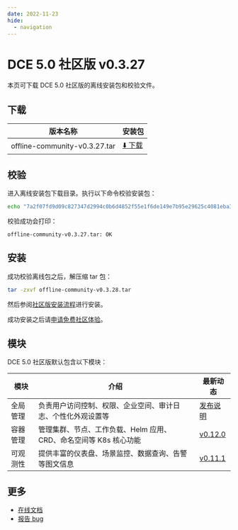 ```yaml
---
date: 2022-11-23
hide:
  - navigation
---
```


# DCE 5.0 社区版 v0.3.27

本页可下载 DCE 5.0 社区版的离线安装包和校验文件。

## 下载

| 版本名称                      | 安装包                                                                                                         |
| ----------------------------- | -------------------------------------------------------------------------------------------------------------- |
| offline-community-v0.3.27.tar | [:arrow_down: 下载](https://proxy-qiniu-download-public.daocloud.io/DaoCloud_Enterprise/dce5/offline-community-v0.3.27.tar) |

## 校验

进入离线安装包下载目录。执行以下命令校验安装包：

```sh
echo "7a2f07fd9d09c827347d2994c0b6d4852f55e1f6de149e7b95e29625c4081eba3d415d3dbb261d226d8179c3251ac8e67c2de898d3eb6a58ff218f79fd31d42e  offline-community-v0.3.27.tar" | sha512sum -c
```

校验成功会打印：

```none
offline-community-v0.3.27.tar: OK
```

## 安装

成功校验离线包之后，解压缩 tar 包：

```sh
tar -zxvf offline-community-v0.3.28.tar
```

然后参阅[社区版安装流程](../../install/community/k8s/online.md#_2)进行安装。

成功安装之后请[申请免费社区体验](../../dce/license0.md)。

## 模块

DCE 5.0 社区版默认包含以下模块：

| 模块     | 介绍                                                              | 最新动态                                                      |
| -------- | ----------------------------------------------------------------- | ------------------------------------------------------------- |
| 全局管理 | 负责用户访问控制、权限、企业空间、审计日志、个性化外观设置等      | [发布说明](../../release/rn5.0.md#_4)                         |
| 容器管理 | 管理集群、节点、工作负载、Helm 应用、CRD、命名空间等 K8s 核心功能 | [v0.12.0](../../kpanda/03ProductBrief/release-notes.md#v0120) |
| 可观测性 | 提供丰富的仪表盘、场景监控、数据查询、告警等图文信息              | [v0.11.1](../../insight/03ProductBrief/releasenote.md#v0111)  |

## 更多

- [在线文档](https://docs.daocloud.io/dce/what-is-dce/)
- [报告 bug](https://github.com/DaoCloud/DaoCloud-docs/issues)
